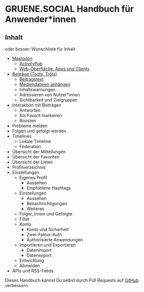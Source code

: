 # GRUENE.SOCIAL Handbuch für Anwender*innen

## Inhalt

oder besser: Wunschliste für Inhalt

- [Mastodon](mastodon.md)
  - [ActivityPub](activitypub.md)
  - [Web-Oberfläche, Apps und Clients](apps-clients.md)
- [Beiträge (Toots, Tröts)](toots.md)
  - [Beitragstext](toots-text.md)
  - [Mediendateien anhängen](toots-media.md)
  - Inhaltswarnungen
  - Adressieren von Nutzer*innen
  - Sichtbarkeit und Zielgruppen
- Interaktion mit Beiträgen
  - Antworten
  - Als Favorit markieren
  - Boosten
- Probleme melden
- Folgen und gefolgt werden
- Timelines
  - Lokale Timeline
  - Föderation
- Übersicht der Mitteilungen
- Übersicht der Favoriten
- Übersicht der Listen
- Profilverzeichnis
- Einstellungen
  - Eigenes Profil
    - Aussehen
    - Empfohlene Hashtags
  - Einstellungen
    - Aussehen
    - Benachrichtigungen
    - Weiteres
  - Folger_innen und Gefolgte
  - Filter
  - Konto
    - Konto und Sicherheit
    - Zwei-Faktor-Auth
    - Authorisierte Anwendungen
  - Importieren und Exportieren
    - Datenimport
    - Datenexport
  - Entwicklung
  - Abmelden
- APIs und RSS-Feeds

Dieses Handbuch kannst Du selbst durch Pull Requests auf [GitHub](https://github.com/netzbegruenung/handbuch.gruene.social) verbessern.